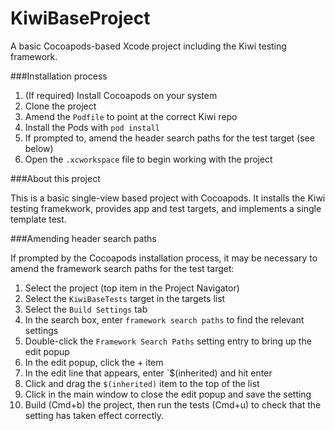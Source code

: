 KiwiBaseProject
===============

A basic Cocoapods-based Xcode project including the Kiwi testing framework.

###Installation process

1. (If required) Install Cocoapods on your system
1. Clone the project
1. Amend the `Podfile` to point at the correct Kiwi repo
1. Install the Pods with `pod install`
1. If prompted to, amend the header search paths for the test target (see below)
1. Open the `.xcworkspace` file to begin working with the project

###About this project

This is a basic single-view based project with Cocoapods.  It installs the Kiwi testing framekwork, provides app and test targets, and implements a single template test.

###Amending header search paths

If prompted by the Cocoapods installation process, it may be necessary to amend the framework search paths for the test target:

1. Select the project (top item in the Project Navigator)
1. Select the `KiwiBaseTests` target in the targets list
1. Select the `Build Settings` tab
1. In the search box, enter `framework search paths` to find the relevant settings
1. Double-click the `Framework Search Paths` setting entry to bring up the edit popup
1. In the edit popup, click the + item
1. In the edit line that appears, enter `$(inherited) and hit enter
1. Click and drag the `$(inherited)` item to the top of the list
1. Click in the main window to close the edit popup and save the setting
1. Build (Cmd+b) the project, then run the tests (Cmd+u) to check that the setting has taken effect correctly.